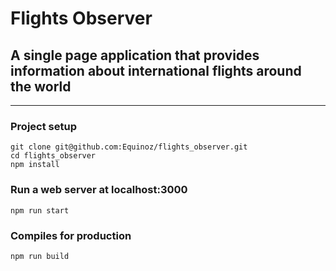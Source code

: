 # Flights Observer
## A single page application that provides information about international flights around the world
___

### Project setup
```
git clone git@github.com:Equinoz/flights_observer.git
cd flights_observer
npm install
```

### Run a web server at localhost:3000
```
npm run start
```

### Compiles for production
```
npm run build
```
